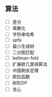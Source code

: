 ## 算法
- [ ] 差分
- [ ] 离散化
- [ ] 字符串哈希
- [ ] spfa
- [ ] 最小生成树
- [ ] 二分图匹配
- [ ] bellman-fold
- [ ] 扩展欧几里得算法
- [ ] 中国剩余定理
- [ ] 欧拉函数
- [ ] 树形DP
- [ ] 贪心